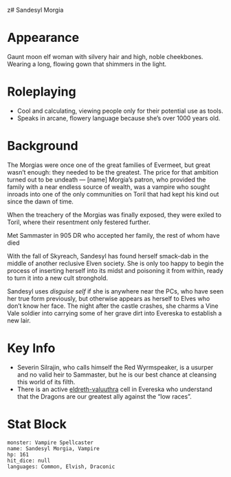 z# Sandesyl Morgia

# Appearance

Gaunt moon elf woman with silvery hair and high, noble cheekbones. Wearing a long, flowing gown that shimmers in the light.

# Roleplaying

- Cool and calculating, viewing people only for their potential use as tools.
- Speaks in arcane, flowery language because she’s over 1000 years old.

# Background

The Morgias were once one of the great families of Evermeet, but great wasn’t enough: they needed to be the greatest. The price for that ambition turned out to be undeath — [name] Morgia’s patron, who provided the family with a near endless source of wealth, was a vampire who sought inroads into one of the only communities on Toril that had kept his kind out since the dawn of time.

When the treachery of the Morgias was finally exposed, they were exiled to Toril, where their resentment only festered further. 

Met Sammaster in 905 DR who accepted her family, the rest of whom have died

With the fall of Skyreach, Sandesyl has found herself smack-dab in the middle of another reclusive Elven society. She is only too happy to begin the process of inserting herself into its midst and poisoning it from within, ready to turn it into a new cult stronghold.

Sandesyl uses *disguise self* if she is anywhere near the PCs, who have seen her true form previously, but otherwise appears as herself to Elves who don’t know her face. The night after the castle crashes, she charms a Vine Vale soldier into carrying some of her grave dirt into Evereska to establish a new lair.

# Key Info

- Severin Silrajin, who calls himself the Red Wyrmspeaker, is a usurper and no valid heir to Sammaster, but he is our best chance at cleansing this world of its filth.
- There is an active [eldreth-valuuthra](../factions/eldreth-valuuthra.md) cell in Evereska who understand that the Dragons are our greatest ally against the “low races”.

# Stat Block
```statblock
monster: Vampire Spellcaster
name: Sandesyl Morgia, Vampire
hp: 161
hit_dice: null
languages: Common, Elvish, Draconic
```